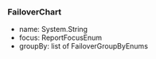 ### FailoverChart
- name: System.String
- focus: ReportFocusEnum
- groupBy: list of FailoverGroupByEnums

